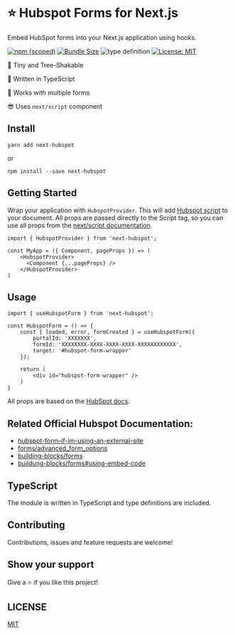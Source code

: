 # ⭐ Hubspot Forms for Next.js

Embed HubSpot forms into your Next.js application using hooks.

[![npm (scoped)](https://img.shields.io/npm/v/next-hubspot?style=flat-square)](https://www.npmjs.com/package/next-hubspot)
[![Bundle Size](https://img.shields.io/bundlephobia/min/next-hubspot?style=flat-square)](https://bundlephobia.com/result?p=next-hubspot)
![type definition](https://img.shields.io/npm/types/next-hubspot)
[![License: MIT](https://img.shields.io/badge/License-MIT-yellow.svg)](https://github.com/snelsi/next-hubspot/blob/master/LICENSE)

🌳 Tiny and Tree-Shakable

🦄 Written in TypeScript

👾 Works with multiple forms

😎 Uses `next/script` component

## Install

```ssh
yarn add next-hubspot
```

or

```ssh
npm install --save next-hubspot
```

## Getting Started

Wrap your application with `HubspotProvider`. This will add [Hubspot script](https://js.hsforms.net/forms/v2.js) to your document.
All props are passed directly to the Script tag, so you can use all props from the [next/script documentation](https://nextjs.org/docs/api-reference/next/script).

```TSX
import { HubspotProvider } from 'next-hubspot';

const MyApp = ({ Component, pageProps }) => (
    <HubspotProvider>
      <Component {...pageProps} />
    </HubspotProvider>
)

```

## Usage

```TSX
import { useHubspotForm } from 'next-hubspot';

const HubspotForm = () => {
    const { loaded, error, formCreated } = useHubspotForm({
        portalId: 'XXXXXXX',
        formId: 'XXXXXXXX-XXXX-XXXX-XXXX-XXXXXXXXXXXX',
        target: '#hubspot-form-wrapper'
    });

    return (
        <div id="hubspot-form-wrapper" />
    )
}
```

All props are based on the [HubSpot docs](https://legacydocs.hubspot.com/docs/methods/forms/advanced_form_options).

## Related Official Hubspot Documentation:

- [hubspot-form-if-im-using-an-external-site](https://knowledge.hubspot.com/forms/how-can-i-share-a-hubspot-form-if-im-using-an-external-site)
- [forms/advanced_form_options](https://legacydocs.hubspot.com/docs/methods/forms/advanced_form_options)
- [building-blocks/forms](https://developers.hubspot.com/docs/cms/building-blocks/forms)
- [buildung-blocks/forms#using-embed-code](https://developers.hubspot.com/docs/cms/building-blocks/forms#using-the-form-hubl-tag:~:text=the%20parameters%20available.-,Using%20the%20form%20embed%20code,-When%20adding%20forms)

## TypeScript

The module is written in TypeScript and type definitions are included.

## Contributing

Contributions, issues and feature requests are welcome!

## Show your support

Give a ⭐️ if you like this project!

## LICENSE

[MIT](./LICENSE)
